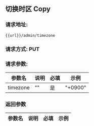 ## 切换时区 Copy
### 请求地址:
```
{{url}}/admin/timezone
```
### 请求方式: PUT  
### 请求参数:  

|参数名|说明|必填|示例|  
 |---|---|---|---|  
|timezone|""|是|"+0900"|  
### 返回参数  

|参数名|说明|必填|示例|  
 |---|---|---|---|  
